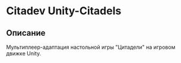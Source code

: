# Citadev Unity-Citadels

## Описание
Мультиплеер-адаптация настольной игры "Цитадели" на игровом движке Unity.
